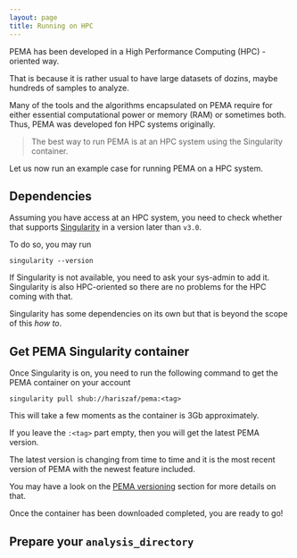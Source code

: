 ```yaml
---
layout: page
title: Running on HPC
---
```



PEMA has been developed in a High Performance Computing (HPC) - oriented way. 

That is because it is rather usual to have large datasets of dozins, maybe hundreds of samples to analyze.

Many of the tools and the algorithms encapsulated on PEMA require for either essential computational power or memory (RAM) or sometimes both. Thus, PEMA was developed fon HPC systems originally. 


>The best way to run PEMA is at an HPC system using the Singularity container. 


Let us now run an example case for running PEMA on a HPC system.


## Dependencies

Assuming you have access at an HPC system, you need to check whether that supports [Singularity](https://sylabs.io/docs/) in a version later than `v3.0`. 

To do so, you may run 

```
singularity --version
```


If Singularity is not available, you need to ask your sys-admin to add it. Singularity is also HPC-oriented so there are no problems for the HPC coming with that. 

Singularity has some dependencies on its own but that is beyond the scope of this *how to*.


## Get PEMA Singularity container

Once Singularity is on, you need to run the following command to get the PEMA container on your account

```
singularity pull shub://hariszaf/pema:<tag>
```

This will take a few moments as the container is 3Gb approximately. 

If you leave the `:<tag>` part empty, then you will get the latest PEMA version. 

The latest version is changing from time to time and it is the most recent version of PEMA with the newest feature included. 

You may have a look on the [PEMA versioning](https://hariszaf.github.io/pema_documentation/versioning/) section for more details on that. 


Once the container has been downloaded completed, you are ready to go! 


## Prepare your `analysis_directory`




